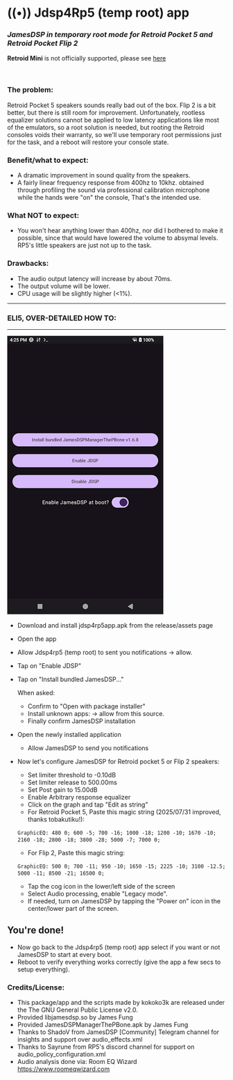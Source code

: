 # ((•)) Jdsp4Rp5 (temp root) app 
### *JamesDSP in temporary root mode for Retroid Pocket 5 and Retroid Pocket Flip 2*

**Retroid Mini** is not officially supported, please see [here](https://github.com/kokoko3k/jdsp4rp5.app/issues/4)

<br>

### The problem:
Retroid Pocket 5 speakers sounds really bad out of the box.
Flip 2 is a bit better, but there is still room for improvement.
Unfortunately, rootless equalizer solutions cannot be applied to low latency
applications like most of the emulators, so a root solution is needed,
but rooting the Retroid consoles voids their warranty, so we'll use temporary root permissions just for the task, and a reboot will restore your console state.

### Benefit/what to expect:
* A dramatic improvement in sound quality from the speakers.
* A fairly linear frequency response from 400hz to 10khz.
obtained through profiling the sound via professional calibration 
microphone while the hands were "on" the console, That's the intended use.

### What NOT to expect:
* You won't hear anything lower than 400hz, nor did I bothered to
make it possible, since that would have lowered the volume
to absymal levels. RP5's little speakers are just not up to the task.

### Drawbacks:
* The audio output latency will increase by about 70ms.
* The output volume will be lower.
* CPU usage will be slightly higher (<1%).

-----------------------------
### **ELI5, OVER-DETAILED HOW TO:**
-----------------------------
![ ](https://github.com/kokoko3k/jdsp4rp5.app/blob/main/repo_images/shot1.jpg?raw=true)

* Download and install jdsp4rp5app.apk
from the release/assets page
* Open the app
* Allow Jdsp4rp5 (temp root) to sent you notifications -> allow.

* Tap on "Enable JDSP"

* Tap on "Install bundled JamesDSP..."

	When asked:
	* Confirm to "Open with package installer"
	* Install unknown apps: -> allow from this source.
	* Finally confirm JamesDSP installation
	

* Open the newly installed application
	* Allow JamesDSP to send you notifications

* Now let's configure JamesDSP for Retroid pocket 5 or Flip 2 speakers:
	* Set limiter threshold to -0.10dB
	* Set limiter release to 500.00ms
	* Set Post gain to 15.00dB
	* Enable Arbitrary response equalizer
	* Click on the graph and tap "Edit as string"
	* For Retroid Pocket 5, Paste this magic string (2025/07/31 improved, thanks tobakutiku!):<br>
	```
  	GraphicEQ: 480 0; 600 -5; 700 -16; 1000 -18; 1200 -10; 1670 -10; 2160 -18; 2800 -18; 3800 -28; 5000 -7; 7000 0;
	```
	* For Flip 2, Paste this magic string:<br>
  	```
	GraphicEQ: 500 0; 700 -11; 950 -10; 1650 -15; 2225 -10; 3100 -12.5; 5000 -11; 8500 -21; 16500 0; 
	```
	* Tap the cog icon in the lower/left side of the screen
	* Select Audio processing, enable "Legacy mode".
	* If needed, turn on JamesDSP by tapping the "Power on" icon in the center/lower part of the screen.
	  
## You're done! <br>
* Now go back to the Jdsp4rp5 (temp root) app select if you want or not JamesDSP to start at every boot. <br>
* Reboot to verify everything works correctly (give the app a few secs to setup everything).


### Credits/License:
* This package/app and the scripts made by kokoko3k are released under the 
The GNU General Public License v2.0.
* Provided libjamesdsp.so by James Fung 
* Provided JamesDSPManagerThePBone.apk by James Fung
* Thanks to ShadoV from JamesDSP [Community] Telegram channel
for insights and support over audio_effects.xml
* Thanks to Sayrune from RP5's discord channel
for support on audio_policy_configuration.xml
* Audio analysis done via: Room EQ Wizard https://www.roomeqwizard.com

